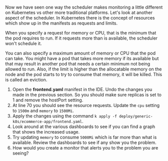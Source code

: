 Now we have seen one way the scheduler makes monitoring a little different on Kubernetes vs other more traditional platforms. Let's look at another aspect of the scheduler. In Kubernetes there is the concept of resources which show up in the manifests as requests and limits. 

When you specify a request for memory or CPU, that is the minimum that the pod requires to run. If it requests more than is available, the scheduler won't schedule it. 

You can also specify a maximum amount of memory or CPU that the pod can take. You might have a pod that takes more memory if its available but that may result in another pod that needs a certain minimum not being allowed to run. Also, if the limit is higher than the allocatable memory on the node and the pod starts to try to consume that memory, it will be killed. This is called an eviction.

1.  Open the **frontend.yaml** manifest in the IDE. Undo the changes you made in the previous section. So you should make sure replicas is set to 1 and remove the hostPort setting. 
2.  At line 70 you should see the resource requests. Update the `cpu` setting to `1500m` and `memory` to `1500Mi`. 
3.  Apply the changes using the command `k apply -f deploy/generic-k8s/ecommerce-app/frontend.yaml`.
4.  Look around at the various dashboards to see if you can find a graph that shows the increased usage.
5.  Try updating `memory` to consume `5000Mi` which is far more than what is available. Review the dashboards to see if any show you the problem.
6.  How would you create a monitor that alerts you to the problem you are seeing?